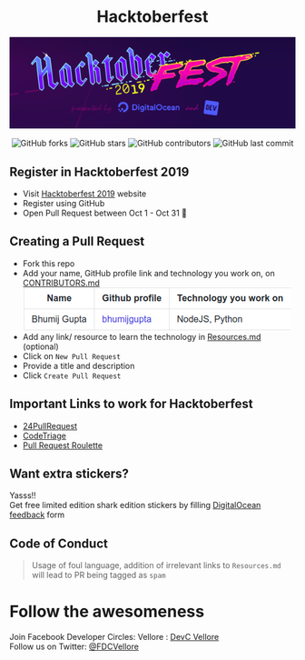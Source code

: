 <h1 align="center">Hacktoberfest</h1>
<p align="center">
    <img src="./assets/logo.png"><br>
</p>
<p align="center">
    <img alt="GitHub forks" src="https://img.shields.io/github/forks/FDC-Vellore/Hacktoberfest?style=for-the-badge"> <img alt="GitHub stars" src="https://img.shields.io/github/stars/FDC-Vellore/Hacktoberfest?style=for-the-badge"> <img alt="GitHub contributors" src="https://img.shields.io/github/contributors/FDC-Vellore/Hacktoberfest?style=for-the-badge"> <img alt="GitHub last commit" src="https://img.shields.io/github/last-commit/FDC-Vellore/Hacktoberfest?style=for-the-badge">
</p>

## Register in Hacktoberfest 2019

-   Visit [Hacktoberfest 2019](https://hacktoberfest.digitalocean.com/profile) website
-   Register using GitHub
-   Open Pull Request between Oct 1 - Oct 31 🚀

## Creating a Pull Request

-   Fork this repo
-   Add your name, GitHub profile link and technology you work on, on [CONTRIBUTORS.md](./CONTRIBUTORS.md)<br>
    ![example.png](./assets/example.png)
-   Add any link/ resource to learn the technology in [Resources.md](./Resources.md) (optional)
-   Click on `New Pull Request`
-   Provide a title and description
-   Click `Create Pull Request`

## Important Links to work for Hacktoberfest

-   [24PullRequest](https://24pullrequests.com/projects)
-   [CodeTriage](https://www.codetriage.com/)
-   [Pull Request Roulette](http://www.pullrequestroulette.com)

## Want extra stickers?

Yasss!!<br>
Get free limited edition shark edition stickers by filling [DigitalOcean feedback](https://digitalocean.getfeedback.com/r/p44ADlqG/) form

## Code of Conduct

> Usage of foul language, addition of irrelevant links to `Resources.md` will lead to PR being tagged as `spam`

# Follow the awesomeness

Join Facebook Developer Circles: Vellore : [DevC Vellore](https://www.facebook.com/groups/DevCVellore/)<br>
Follow us on Twitter: [@FDCVellore](https://twitter.com/fdcvellore)
